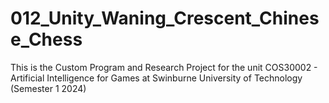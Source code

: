 # 012_Unity_Waning_Crescent_Chinese_Chess
 
This is the Custom Program and Research Project for the unit COS30002 - Artificial Intelligence for Games at Swinburne University of Technology (Semester 1 2024)